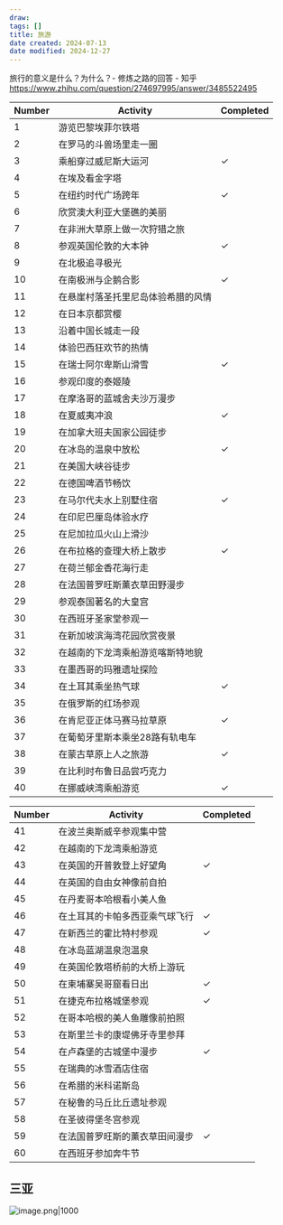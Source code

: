 ```yaml
---
draw:
tags: []
title: 旅游
date created: 2024-07-13
date modified: 2024-12-27
---
```


旅行的意义是什么？为什么？- 修炼之路的回答 - 知乎  
https://www.zhihu.com/question/274697995/answer/3485522495

| Number | Activity | Completed |
|--------|----------|-----------|
| 1 | 游览巴黎埃菲尔铁塔 | |
| 2 | 在罗马的斗兽场里走一圈 | |
| 3 | 乘船穿过威尼斯大运河 | ✓ |
| 4 | 在埃及看金字塔 | |
| 5 | 在纽约时代广场跨年 | ✓ |
| 6 | 欣赏澳大利亚大堡礁的美丽 | |
| 7 | 在非洲大草原上做一次狩猎之旅 | |
| 8 | 参观英国伦敦的大本钟 | ✓ |
| 9 | 在北极追寻极光 | |
| 10 | 在南极洲与企鹅合影 | ✓ |
| 11 | 在悬崖村落圣托里尼岛体验希腊的风情 | |
| 12 | 在日本京都赏樱 | |
| 13 | 沿着中国长城走一段 | |
| 14 | 体验巴西狂欢节的热情 | |
| 15 | 在瑞士阿尔卑斯山滑雪 | ✓ |
| 16 | 参观印度的泰姬陵 | |
| 17 | 在摩洛哥的蓝城舍夫沙万漫步 | |
| 18 | 在夏威夷冲浪 | ✓ |
| 19 | 在加拿大班夫国家公园徒步 | |
| 20 | 在冰岛的温泉中放松 | ✓ |
| 21 | 在美国大峡谷徒步 | |
| 22 | 在德国啤酒节畅饮 | |
| 23 | 在马尔代夫水上别墅住宿 | ✓ |
| 24 | 在印尼巴厘岛体验水疗 | |
| 25 | 在尼加拉瓜火山上滑沙 | |
| 26 | 在布拉格的查理大桥上散步 | ✓ |
| 27 | 在荷兰郁金香花海行走 | |
| 28 | 在法国普罗旺斯薰衣草田野漫步 | |
| 29 | 参观泰国著名的大皇宫 | |
| 30 | 在西班牙圣家堂参观一 | |
| 31 | 在新加坡滨海湾花园欣赏夜景 | |
| 32 | 在越南的下龙湾乘船游览喀斯特地貌 | |
| 33 | 在墨西哥的玛雅遗址探险 | |
| 34 | 在土耳其乘坐热气球 | ✓ |
| 35 | 在俄罗斯的红场参观 | |
| 36 | 在肯尼亚正体马赛马拉草原 | ✓ |
| 37 | 在葡萄牙里斯本乘坐28路有轨电车 | |
| 38 | 在蒙古草原上人之旅游 | ✓ |
| 39 | 在比利时布鲁日品尝巧克力 | |
| 40 | 在挪威峡湾乘船游览 | ✓ |

| Number | Activity | Completed |
|--------|----------|-----------|
| 41 | 在波兰奥斯威辛参观集中营 | |
| 42 | 在越南的下龙湾乘船游览 | |
| 43 | 在英国的开普敦登上好望角 | ✓ |
| 44 | 在英国的自由女神像前自拍 | |
| 45 | 在丹麦哥本哈根看小美人鱼 | |
| 46 | 在土耳其的卡帕多西亚乘气球飞行 | ✓ |
| 47 | 在新西兰的霍比特村参观 | ✓ |
| 48 | 在冰岛蓝湖温泉泡温泉 | |
| 49 | 在英国伦敦塔桥前的大桥上游玩 | |
| 50 | 在柬埔寨吴哥窟看日出 | ✓ |
| 51 | 在捷克布拉格城堡参观 | ✓ |
| 52 | 在哥本哈根的美人鱼雕像前拍照 | |
| 53 | 在斯里兰卡的康堤佛牙寺里参拜 | |
| 54 | 在卢森堡的古城堡中漫步 | ✓ |
| 55 | 在瑞典的冰雪酒店住宿 | |
| 56 | 在希腊的米科诺斯岛 | |
| 57 | 在秘鲁的马丘比丘遗址参观 | |
| 58 | 在圣彼得堡冬宫参观 | |
| 59 | 在法国普罗旺斯的薰衣草田间漫步 | ✓ |
| 60 | 在西班牙参加奔牛节 | |

## 三亚

![image.png|1000](https://imagehosting4picgo.oss-cn-beijing.aliyuncs.com/imagehosting/fix-dir%2Fpicgo%2Fpicgo-clipboard-images%2F2024%2F12%2F23%2F15-18-13-0c74f855df62955a8048a15983e1ba6d-202412231518947-e32158.png)
